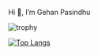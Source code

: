 Hi 👋, I’m Gehan Pasindhu

![trophy](https://github-profile-trophy.vercel.app/?username=GehanPasindhu&no-frame=true&margin-w=5&no-bg=true&theme=alduin)
<!--![Anurag's GitHub stats](https://github-readme-stats.vercel.app/api?username=GehanPasindhu&count-private=true&show_icons=true)-->
[![Top Langs](https://github-readme-stats.vercel.app/api/top-langs/?username=GehanPasindhu&count-private=true&layout=compact)](https://github.com/anuraghazra/github-readme-stats)

<!---
GehanPasindhu/GehanPasindhu is a ✨ special ✨ repository because its `README.md` (this file) appears on your GitHub profile.
You can click the Preview link to take a look at your changes.
--->
